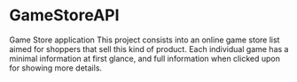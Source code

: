 # GameStoreAPI
Game Store application
This project consists into an online game store list aimed for shoppers that sell this kind of product. 
Each individual game has a minimal information at first glance, and full information when clicked upon for showing more details.
